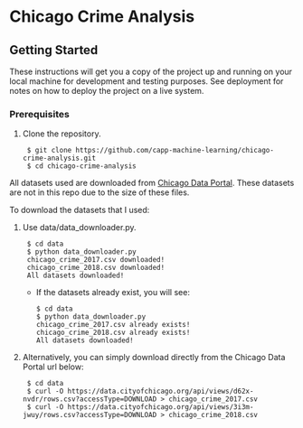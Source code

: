 # Chicago Crime Analysis

## Getting Started

These instructions will get you a copy of the project up and running on your local machine for development and testing purposes. See deployment for notes on how to deploy the project on a live system.

### Prerequisites

1. Clone the repository.

        $ git clone https://github.com/capp-machine-learning/chicago-crime-analysis.git
        $ cd chicago-crime-analysis

All datasets used are downloaded from [Chicago Data Portal](https://data.cityofchicago.org/).
These datasets are not in this repo due to the size of these files.

To download the datasets that I used:

1. Use data/data_downloader.py.

        $ cd data
        $ python data_downloader.py
        chicago_crime_2017.csv downloaded!
        chicago_crime_2018.csv downloaded!
        All datasets downloaded!

   - If the datasets already exist, you will see:

         $ cd data
         $ python data_downloader.py
         chicago_crime_2017.csv already exists!
         chicago_crime_2018.csv already exists!
         All datasets downloaded!

1. Alternatively, you can simply download directly from the Chicago Data Portal url below:

        $ cd data
        $ curl -O https://data.cityofchicago.org/api/views/d62x-nvdr/rows.csv?accessType=DOWNLOAD > chicago_crime_2017.csv
        $ curl -O https://data.cityofchicago.org/api/views/3i3m-jwuy/rows.csv?accessType=DOWNLOAD > chicago_crime_2018.csv
        
